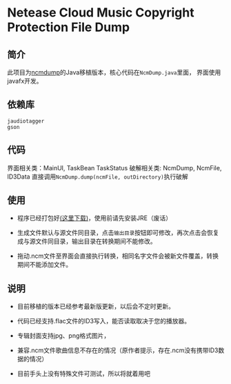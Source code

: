 Netease Cloud Music Copyright Protection File Dump
===========

## 简介
此项目为[ncmdump](https://github.com/anonymous5l/ncmdump)的Java移植版本，核心代码在`NcmDump.java`里面，
界面使用javafx开发。

## 依赖库
	jaudiotagger
	gson

## 代码
界面相关类：MainUI, TaskBean TaskStatus
破解相关类: NcmDump, NcmFile, ID3Data
直接调用`NcmDump.dump(ncmFile, outDirectory)`执行破解

## 使用
- 程序已经打包好[(这里下载)](https://github.com/Yeamy/ncmdump/releases)，使用前请先安装JRE（废话）

- 生成文件默认与源文件同目录，点击`输出目录`按钮即可修改，再次点击会恢复成与源文件同目录，输出目录在转换期间不能修改。

- 拖动.ncm文件至界面会直接执行转换，相同名字文件会被新文件覆盖，转换期间不能添加文件。

## 说明
- 目前移植的版本已经参考最新版更新，以后会不定时更新。

- 代码已经支持.flac文件的ID3写入，能否读取取决于您的播放器。

- 专辑封面支持jpg、png格式图片，

- 兼容.ncm文件歌曲信息不存在的情况（原作者提示，存在.ncm没有携带ID3数据的情况）

- 目前手头上没有特殊文件可测试，所以将就着用吧